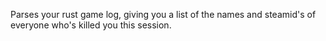 Parses your rust game log, giving you a list of the names and steamid's of everyone who's killed you this session.

